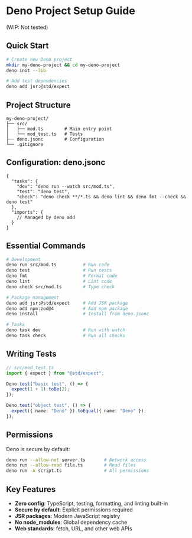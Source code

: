# Deno Project Setup Guide

(WIP: Not tested)

## Quick Start

```bash
# Create new Deno project
mkdir my-deno-project && cd my-deno-project
deno init --lib

# Add test dependencies
deno add jsr:@std/expect
```

## Project Structure

```
my-deno-project/
├── src/
│   ├── mod.ts        # Main entry point
│   └── mod_test.ts   # Tests
├── deno.jsonc        # Configuration
└── .gitignore
```

## Configuration: deno.jsonc

```jsonc
{
  "tasks": {
    "dev": "deno run --watch src/mod.ts",
    "test": "deno test",
    "check": "deno check **/*.ts && deno lint && deno fmt --check && deno test"
  },
  "imports": {
    // Managed by deno add
  }
}
```

## Essential Commands

```bash
# Development
deno run src/mod.ts          # Run code
deno test                    # Run tests
deno fmt                     # Format code
deno lint                    # Lint code
deno check src/mod.ts        # Type check

# Package management
deno add jsr:@std/expect     # Add JSR package
deno add npm:zod@4           # Add npm package
deno install                 # Install from deno.jsonc

# Tasks
deno task dev                # Run with watch
deno task check              # Run all checks
```

## Writing Tests

```typescript
// src/mod_test.ts
import { expect } from "@std/expect";

Deno.test("basic test", () => {
  expect(1 + 1).toBe(2);
});

Deno.test("object test", () => {
  expect({ name: "Deno" }).toEqual({ name: "Deno" });
});
```

## Permissions

Deno is secure by default:

```bash
deno run --allow-net server.ts       # Network access
deno run --allow-read file.ts        # Read files
deno run -A script.ts                # All permissions
```

## Key Features

- **Zero config**: TypeScript, testing, formatting, and linting built-in
- **Secure by default**: Explicit permissions required
- **JSR packages**: Modern JavaScript registry
- **No node_modules**: Global dependency cache
- **Web standards**: fetch, URL, and other web APIs
